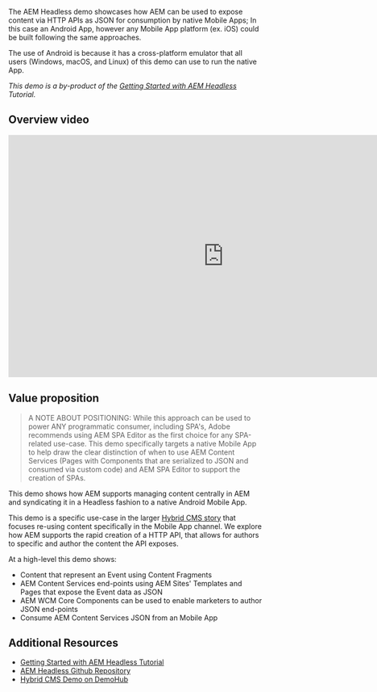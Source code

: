 The AEM Headless demo showcases how AEM can be used to expose content via HTTP APIs as JSON for consumption by native Mobile Apps; In this case an Android App, however any Mobile App platform (ex. iOS) could be built following the same approaches.

The use of Android is because it has a cross-platform emulator that all users (Windows, macOS, and Linux) of this demo can use to run the native App.

_This demo is a by-product of the [Getting Started with AEM Headless](https://docs.adobe.com/content/help/en/experience-manager-learn/getting-started-with-aem-headless/overview.html) Tutorial._

## Overview video

<iframe width="854" height="480" src="https://video.tv.adobe.com/v/28315?quality=12&autoplay=false&hidetitle=true&marketingtech.adobe.analytics.additionalAccounts=tmdtmdaemdemoutilsprod" frameborder="0" webkitallowfullscreen
mozallowfullscreen allowfullscreen scrolling="no"></iframe>

## Value proposition

> A NOTE ABOUT POSITIONING: While this approach can be used to power ANY programmatic consumer, including SPA's, Adobe recommends using AEM SPA Editor as the first choice for any SPA-related use-case.
This demo specifically targets a native Mobile App to help draw the clear distinction of when to use AEM Content Services (Pages with Components that are serialized to JSON and consumed via custom code) and AEM SPA Editor to support the creation of SPAs.

This demo shows how AEM supports managing content centrally in AEM and syndicating it in a Headless fashion to a native Android Mobile App.

This demo is a specific use-case in the larger [Hybrid CMS story](/apps/demo-utils/instructions/hybrid-cms.html) that focuses re-using content specifically in the Mobile App channel.
We explore how AEM supports the rapid creation of a HTTP API, that allows for authors to specific and author the content the API exposes.

At a high-level this demo shows:

* Content that represent an Event using Content Fragments
* AEM Content Services end-points using AEM Sites' Templates and Pages that expose the Event data as JSON
* AEM WCM Core Components can be used to enable marketers to author JSON end-points
* Consume AEM Content Services JSON from an Mobile App

<!-- QUICKSTART_INSTRUCTIONS -->

<!-- CLOUD-SERVICE_INSTRUCTIONS -->

## Additional Resources

* [Getting Started with AEM Headless Tutorial](https://docs.adobe.com/content/help/en/experience-manager-learn/getting-started-with-aem-headless/overview.html)
* [AEM Headless Github Repository](https://github.com/adobe/aem-guides-wknd-mobile)
* [Hybrid CMS Demo on DemoHub](https://internal.adobedemo.com/content/demo-hub/en/demos/external/aem-hybrid-cms.html)
